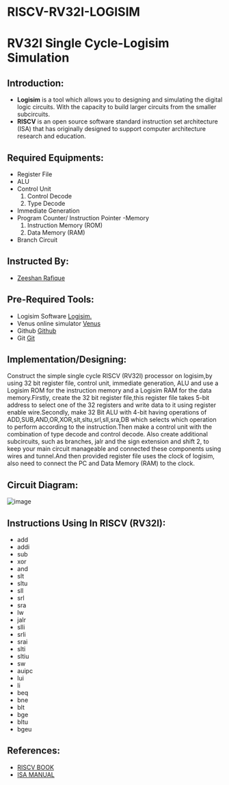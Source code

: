 # RISCV-RV32I-LOGISIM
# **RV32I Single Cycle-Logisim Simulation**

## Introduction:
- **Logisim** is a tool which allows you to designing and simulating the digital logic circuits. With the capacity to build larger circuits from the smaller subcircuits.
- **RISCV** is an open source software standard instruction set architecture (ISA) that has originally designed to support computer architecture research and education. 
## Required Equipments:
- Register File
- ALU
- Control Unit 
   1. Control Decode 
   2. Type Decode
 - Immediate Generation
 - Program Counter/ Instruction Pointer
 -Memory
   1. Instruction Memory (ROM)
   2. Data Memory (RAM)
 - Branch Circuit
## Instructed By:
- [Zeeshan Rafique](https://github.com/zeeshanrafique23)
## Pre-Required Tools:
- Logisim Software [Logisim.](http://www.cburch.com/logisim/download.html)
- Venus online simulator [Venus](https://venus.cs61c.org/)
- Github [Github](https://github.com)
- Git [Git](https://git-scm.com/downloads)
## Implementation/Designing:
Construct the simple single cycle RISCV (RV32I) processor on logisim,by using 32 bit register file, control unit, immediate generation, ALU and use a Logisim ROM for the instruction memory and a Logisim RAM for the data memory.Firstly, create the 32 bit register file,this register file takes 5-bit address to select one of the 32 registers and write data to it using register enable wire.Secondly, make 32 Bit ALU with 4-bit having operations of ADD,SUB,AND,OR,XOR,slt,sltu,srl,sll,sra,DB which selects which operation to perform according to the instruction.Then make a control unit with the combination of type decode and control decode. Also create additional subcircuits, such as branches, jalr and the sign extension and shift 2, to keep your main circuit manageable and connected these components using wires and tunnel.And then provided register file uses the clock of logisim, also need to connect the PC and Data Memory (RAM) to the clock.
## Circuit Diagram:
![image](https://user-images.githubusercontent.com/81455748/113479151-2980ee80-9442-11eb-8efc-123280b29d54.png)
## Instructions Using In RISCV (RV32I):
- add
- addi
- sub
- xor
- and
- slt
- sltu
- sll
- srl
- sra
- lw
- jalr
- slli
- srli
- srai
- slti
- sltiu
- sw
- auipc
- lui
- li
- beq
- bne
- blt
- bge
- bltu
- bgeu
## References:
- [RISCV BOOK](https://www.amazon.com/dp/0128122757)
- [ISA MANUAL](https://riscv.org/technical/specifications/)
